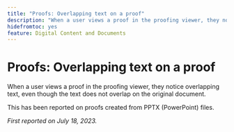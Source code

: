 ```yaml
---
title: "Proofs: Overlapping text on a proof"
description: "When a user views a proof in the proofing viewer, they notice overlapping text, even though the text does not overlap on the original document. "
hidefromtoc: yes
feature: Digital Content and Documents
---
```


# Proofs: Overlapping text on a proof

When a user views a proof in the proofing viewer, they notice overlapping text, even though the text does not overlap on the original document. 

This has been reported on proofs created from PPTX (PowerPoint) files.

_First reported on July 18, 2023._

